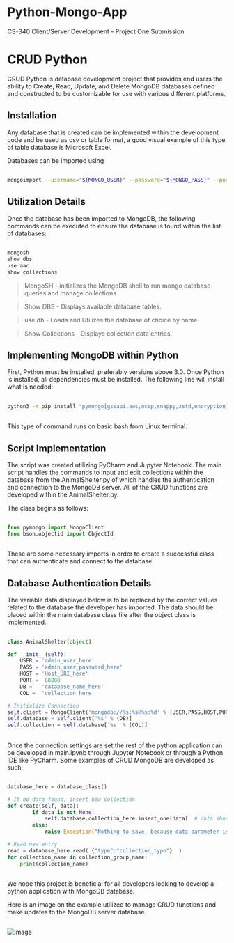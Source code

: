 # Python-Mongo-App
CS-340 Client/Server Development - Project One Submission

# CRUD Python

CRUD Python is database development project that provides end users the ability to Create, Read, Update, and Delete MongoDB databases defined and constructed to be customizable for use with various different platforms.

##
## Installation

Any database that is created can be implemented within the development code and be used as csv or table format, a good visual example of this type of table database is Microsoft Excel.

Databases can be imported using

##
```bash
mongoimport --username="${MONGO_USER}" --password="${MONGO_PASS}" --port="${MONGO_PORT}" --host="${MONGO_HOST}" --collection animal --authenticationDatabase admin --file / CVS_DIRECTORY_HERE --type csv --headerline --db AAC
``` 
##

## Utilization Details

Once the database has been imported to MongoDB, the following commands can be executed to ensure the database is found within the list of databases:

##
```bash
mongosh
show dbs
use aac
show collections
```

> MongoSH - initializes the MongoDB shell to run mongo database queries and manage collections.

> Show DBS - Displays available database tables.

> use db - Loads and Utilizes the database of choice by name.

> Show Collections - Displays collection data entries.
##

## Implementing MongoDB within Python

First, Python must be installed, preferably versions above 3.0. Once Python is installed, all dependencies must be installed. The following line will install what is needed:

##
```bash
python3 -m pip install "pymongo[gssapi,aws,ocsp,snappy,zstd,encryption]"
```
##

This type of command runs on basic bash from Linux terminal.

## Script Implementation

The script was created utilizing PyCharm and Jupyter Notebook. The main script handles the commands to input and edit collections within the database from the AnimalShelter.py of which handles the authentication and connection to the MongoDB server. All of the CRUD functions are developed within the AnimalShelter.py.

The class begins as follows:

##
```python
from pymongo import MongoClient
from bson.objectid import ObjectId
```
##

These are some necessary imports in order to create a successful class that can authenticate and connect to the database.

## Database Authentication Details

The variable data displayed below is to be replaced by the correct values related to the database the developer has imported. The data should be placed within the main database class file after the object class is implemented.
##

```python
class AnimalShelter(object):

def __init__(self):
    USER = 'admin_user_here'
    PASS = 'admin_user_password_here'
    HOST = 'Host_URI_here'
    PORT =  88888
    DB =   'database_name_here'
    COL =  'collection_here'

# Initialize Connection
self.client = MongoClient('mongodb://%s:%s@%s:%d' % (USER,PASS,HOST,PORT))
self.database = self.client['%s' % (DB)]
self.collection = self.database['%s' % (COL)]
```

##
Once the connection settings are set the rest of the python application can be developed in main.ipynb through Jupyter Notebook or through a Python IDE like PyCharm. Some examples of CRUD MongoDB are developed as such:
##

```python
database_here = database_class()

# If no data found, insert new collection
def create(self, data):
        if data is not None:
		    self.database.collection_here.insert_one(data)  # data should be dictionary            
        else:
            raise Exception("Nothing to save, because data parameter is empty")

# Read new entry
read = database_here.read( {"type":"collection_type"}  )
for collection_name in collection_group_name:
    print(collection_name)
```
##

We hope this project is beneficial for all developers looking to develop a python application with MongoDB database.


Here is an image on the example utilized to manage CRUD functions and make updates to the MongoDB server database.
##

![image](https://github.com/GLIKCH/Python-Mongo-App/assets/53536316/f4c8b9b1-c963-48ce-9175-2b3baa670256)

